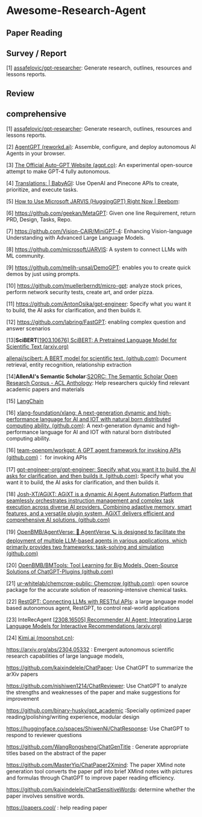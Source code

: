 # Awesome-Research-Agent

## Paper Reading



## Survey / Report

[1] [assafelovic/gpt-researcher](https://github.com/assafelovic/gpt-researcher): Generate research, outlines, resources and lessons reports.

## Review





## comprehensive

[1] [assafelovic/gpt-researcher](https://github.com/assafelovic/gpt-researcher): Generate research, outlines, resources and lessons reports.

[2] [AgentGPT (reworkd.ai)](https://agentgpt.reworkd.ai/zh): Assemble, configure, and deploy autonomous AI Agents in your browser.

[3] [The Official Auto-GPT Website (agpt.co)](https://news.agpt.co/): An experimental open-source attempt to make GPT-4 fully autonomous.

[4] [Translations: | BabyAGI](https://babyagi.org/): Use OpenAI and Pinecone APIs to create, prioritize, and execute tasks.

[5] [How to Use Microsoft JARVIS (HuggingGPT) Right Now | Beebom](https://beebom.com/how-use-microsoft-jarvis-hugginggpt/):  

[6] https://github.com/geekan/MetaGPT: Given one line Requirement, return PRD, Design, Tasks, Repo.

[7] https://github.com/Vision-CAIR/MiniGPT-4: Enhancing Vision-language Understanding with Advanced Large Language Models.

[8] https://github.com/microsoft/JARVIS: A system to connect LLMs with ML community.

[9] https://github.com/melih-unsal/DemoGPT: enables you to create quick demos by just using prompts.

[10] https://github.com/muellerberndt/micro-gpt: analyze stock prices, perform network security tests, create art, and order pizza.

[11] https://github.com/AntonOsika/gpt-engineer: Specify what you want it to build, the AI asks for clarification, and then builds it.

[12] https://github.com/labring/FastGPT: enabling complex question and answer scenarios

[13]**SciBERT**[[1903.10676\] SciBERT: A Pretrained Language Model for Scientific Text (arxiv.org)](https://arxiv.org/abs/1903.10676)

[allenai/scibert: A BERT model for scientific text. (github.com)](https://github.com/allenai/scibert): Document retrieval, entity recognition, relationship extraction

[14]**AllenAI's Semantic Scholar**:[S2ORC: The Semantic Scholar Open Research Corpus - ACL Anthology](https://aclanthology.org/2020.acl-main.447/): Help researchers quickly find relevant academic papers and materials

[15] [LangChain](https://www.langchain.com/)

[16] [xlang-foundation/xlang: A next-generation dynamic and high-performance language for AI and IOT with natural born distributed computing ability. (github.com)](https://github.com/xlang-foundation/xlang): A next-generation dynamic and high-performance language for AI and IOT with natural born distributed computing ability.

[16] [team-openpm/workgpt: A GPT agent framework for invoking APIs (github.com)](https://github.com/team-openpm/workgpt)： for invoking APIs

[17] [gpt-engineer-org/gpt-engineer: Specify what you want it to build, the AI asks for clarification, and then builds it. (github.com)](https://github.com/gpt-engineer-org/gpt-engineer): Specify what you want it to build, the AI asks for clarification, and then builds it.

[18] [Josh-XT/AGiXT: AGiXT is a dynamic AI Agent Automation Platform that seamlessly orchestrates instruction management and complex task execution across diverse AI providers. Combining adaptive memory, smart features, and a versatile plugin system, AGiXT delivers efficient and comprehensive AI solutions. (github.com)](https://github.com/Josh-XT/AGiXT)

[19] [OpenBMB/AgentVerse: 🤖 AgentVerse 🪐 is designed to facilitate the deployment of multiple LLM-based agents in various applications, which primarily provides two frameworks: task-solving and simulation (github.com)](https://github.com/OpenBMB/AgentVerse)

[20] [OpenBMB/BMTools: Tool Learning for Big Models, Open-Source Solutions of ChatGPT-Plugins (github.com)](https://github.com/OpenBMB/BMTools)

[21] [ur-whitelab/chemcrow-public: Chemcrow (github.com)](https://github.com/ur-whitelab/chemcrow-public): open source package for the accurate solution of reasoning-intensive chemical tasks.

[22] [RestGPT: Connecting LLMs with RESTful APIs](https://restgpt.github.io/): a large language model based autonomous agent, RestGPT, to control real-world applications

[23] InteRecAgent [[2308.16505\] Recommender AI Agent: Integrating Large Language Models for Interactive Recommendations (arxiv.org)](https://arxiv.org/abs/2308.16505)

[24] [Kimi.ai  (moonshot.cn)](https://kimi.moonshot.cn/): 


https://arxiv.org/abs/2304.05332 : Emergent autonomous scientific research capabilities of large language models,

https://github.com/kaixindelele/ChatPaper: Use ChatGPT to summarize the arXiv papers

https://github.com/nishiwen1214/ChatReviewer: Use ChatGPT to analyze the strengths and weaknesses of the paper and make suggestions for improvement

https://github.com/binary-husky/gpt_academic :Specially optimized paper reading/polishing/writing experience, modular design

https://huggingface.co/spaces/ShiwenNi/ChatResponse: Use ChatGPT to respond to reviewer questions

https://github.com/WangRongsheng/ChatGenTitle : Generate appropriate titles based on the abstract of the paper

https://github.com/MasterYip/ChatPaper2Xmind: The paper XMind note generation tool converts the paper pdf into brief XMind notes with pictures and formulas through ChatGPT to improve paper reading efficiency.

https://github.com/kaixindelele/ChatSensitiveWords: determine whether the paper involves sensitive words.

https://papers.cool/ : help reading paper

